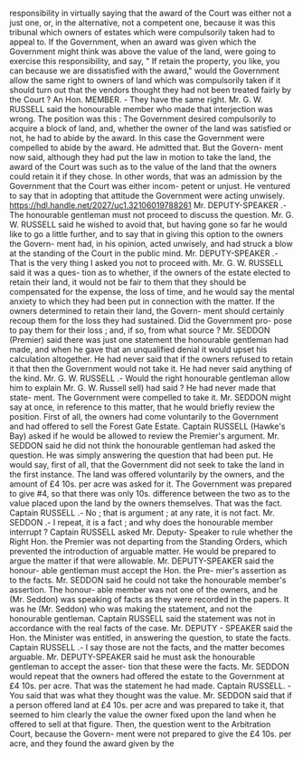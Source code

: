 responsibility in virtually saying that the award of the Court was either not a just one, or, in the alternative, not a competent one, because it was this tribunal which owners of estates which were compulsorily taken had to appeal to. If the Government, when an award was given which the Government might think was above the value of the land, were going to exercise this responsibility, and say, " If retain the property, you like, you can because we are dissatisfied with the award," would the Government allow the same right to owners of land which was compulsorily taken if it should turn out that the vendors thought they had not been treated fairly by the Court ? An Hon. MEMBER. - They have the same right. Mr. G. W. RUSSELL said the honourable member who made that interjection was wrong. The position was this : The Government desired compulsorily to acquire a block of land, and, whether the owner of the land was satisfied or not, he had to abide by the award. In this case the Government were compelled to abide by the award. He admitted that. But the Govern- ment now said, although they had put the law in motion to take the land, the award of the Court was such as to the value of the land that the owners could retain it if they chose. In other words, that was an admission by the Government that the Court was either incom- petent or unjust. He ventured to say that in adopting that attitude the Government were acting unwisely. https://hdl.handle.net/2027/uc1.32106019788261 Mr. DEPUTY-SPEAKER .- The honourable gentleman must not proceed to discuss the question. Mr. G. W. RUSSELL said he wished to avoid that, but having gone so far he would like to go a little further, and to say that in giving this option to the owners the Govern- ment had, in his opinion, acted unwisely, and had struck a blow at the standing of the Court in the public mind. Mr. DEPUTY-SPEAKER .- That is the very thing I asked you not to proceed with. Mr. G. W. RUSSELL said it was a ques- tion as to whether, if the owners of the estate elected to retain their land, it would not be fair to them that they should be compensated for the expense, the loss of time, and he would say the mental anxiety to which they had been put in connection with the matter. If the owners determined to retain their land, the Govern- ment should certainly recoup them for the loss they had sustained. Did the Government pro- pose to pay them for their loss ; and, if so, from what source ? Mr. SEDDON (Premier) said there was just one statement the honourable gentleman had made, and when he gave that an unqualified denial it would upset his calculation altogether. He had never said that if the owners refused to retain it that then the Government would not take it. He had never said anything of the kind. Mr. G. W. RUSSELL .- Would the right honourable gentleman allow him to explain Mr. G. W. Russell sell) had said ? He had never made that state- ment. The Government were compelled to take it. Mr. SEDDON might say at once, in reference to this matter, that he would briefly review the position. First of all, the owners had come voluntarily to the Government and had offered to sell the Forest Gate Estate. Captain RUSSELL (Hawke's Bay) asked if he would be allowed to review the Premier's argument. Mr. SEDDON said he did not think the honourable gentleman had asked the question. He was simply answering the question that had been put. He would say, first of all, that the Government did not seek to take the land in the first instance. The land was offered voluntarily by the owners, and the amount of £4 10s. per acre was asked for it. The Government was prepared to give #4, so that there was only 10s. difference between the two as to the value placed upon the land by the owners themselves. That was the fact. Captain RUSSELL .- No ; that is argument ; at any rate, it is not fact. Mr. SEDDON .- I repeat, it is a fact ; and why does the honourable member interrupt ? Captain RUSSELL asked Mr. Deputy- Speaker to rule whether the Right Hon. the Premier was not departing from the Standing Orders, which prevented the introduction of arguable matter. He would be prepared to argue the matter if that were allowable. Mr. DEPUTY-SPEAKER said the honour- able gentleman must accept the Hon. the Pre- mier's assertion as to the facts. Mr. SEDDON said he could not take the honourable member's assertion. The honour- able member was not one of the owners, and he (Mr. Seddon) was speaking of facts as they were recorded in the papers. It was he (Mr. Seddon) who was making the statement, and not the honourable gentleman. Captain RUSSELL said the statement was not in accordance with the real facts of the case. Mr. DEPUTY - SPEAKER said the Hon. the Minister was entitled, in answering the question, to state the facts. Captain RUSSELL .- I say those are not the facts, and the matter becomes arguable. Mr. DEPUTY-SPEAKER said he must ask the honourable gentleman to accept the asser- tion that these were the facts. Mr. SEDDON would repeat that the owners had offered the estate to the Government at £4 10s. per acre. That was the statement he had made. Captain RUSSELL. - You said that was what they thought was the value. Mr. SEDDON said that if a person offered land at £4 10s. per acre and was prepared to take it, that seemed to him clearly the value the owner fixed upon the land when he offered to sell at that figure. Then, the question went to the Arbitration Court, because the Govern- ment were not prepared to give the £4 10s. per acre, and they found the award given by the 